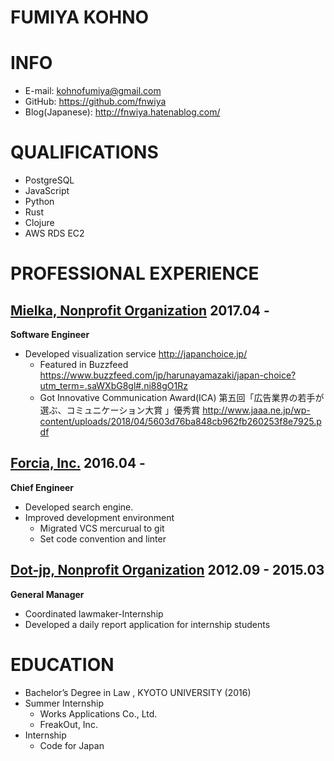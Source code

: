 FUMIYA KOHNO
===

INFO
===
- E-mail: kohnofumiya@gmail.com
- GitHub: https://github.com/fnwiya
- Blog(Japanese): http://fnwiya.hatenablog.com/


QUALIFICATIONS
===
- PostgreSQL
- JavaScript
- Python
- Rust
- Clojure
- AWS RDS EC2

PROFESSIONAL EXPERIENCE
===

[Mielka, Nonprofit Organization](mielka.org) 2017.04 -
---
**Software Engineer**

- Developed visualization service http://japanchoice.jp/
  - Featured in Buzzfeed https://www.buzzfeed.com/jp/harunayamazaki/japan-choice?utm_term=.saWXbG8gl#.ni88gO1Rz
  - Got Innovative Communication Award(ICA) 第五回「広告業界の若手が選ぶ、コミュニケーション大賞 」優秀賞 http://www.jaaa.ne.jp/wp-content/uploads/2018/04/5603d76ba848cb962fb260253f8e7925.pdf


[Forcia, Inc.](http://www.forcia.com/) 2016.04 -
---
**Chief Engineer**
  
- Developed search engine.
- Improved development environment
  - Migrated VCS mercurual to git
  - Set code convention and linter


[Dot-jp, Nonprofit Organization](http://www.dot-jp.or.jp/) 2012.09 - 2015.03
---
**General Manager**

- Coordinated lawmaker-Internship
- Developed a daily report application for internship students


EDUCATION
===
- Bachelor’s Degree in Law , KYOTO UNIVERSITY (2016)
- Summer Internship
  - Works Applications Co., Ltd.
  - FreakOut, Inc.
- Internship
  - Code for Japan
